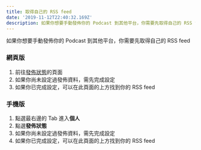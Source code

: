 ```yaml
---
title: 取得自己的 RSS feed
date: '2019-11-12T22:40:32.169Z'
description: 如果你想要手動發佈你的 Podcast 到其他平台，你需要先取得自己的 RSS feed
---
```


如果你想要手動發佈你的 Podcast 到其他平台，你需要先取得自己的 RSS feed

### 網頁版

1. 前往[發佈狀態](https://open.firstory.me/distribution)的頁面
2. 如果你尚未設定過發佈資料，需先完成設定
3. 如果你已完成設定，可以在此頁面的上方找到你的 RSS feed

### 手機版

1. 點選最右邊的 Tab 進入**個人**
2. 點選**發佈狀態**
3. 如果你尚未設定過發佈資料，需先完成設定
4. 如果你已完成設定，可以在此頁面的上方找到你的 RSS feed
